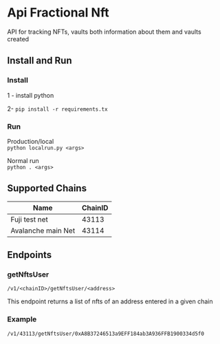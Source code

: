 # Api Fractional Nft
API for tracking NFTs, vaults both information about them and vaults created 

## Install and Run

### Install
1 - install python

2- `pip install -r requirements.tx`

### Run
Production/local    
`python localrun.py <args>`

Normal run  
`python . <args>`

## Supported Chains 

| Name     | ChainID |
|----------|----------|
| Fuji test net   | 43113    |
| Avalanche main Net | 43114    |

## Endpoints
### getNftsUser
`/v1/<chainID>/getNftsUser/<address>`

This endpoint returns a list of nfts of an address entered in a given chain

### Example
`/v1/43113/getNftsUser/0xA8B37246513a9EFF184ab3A936FFB1900334d5f0`
